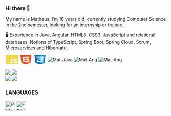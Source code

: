 ### Hi there 👋

My name is Matheus, I’m 18 years old, currently studying Computer Science in the 2nd semester, looking for an internship or trainee.
  
  🖥 Experience in Java, Angular, HTML5, CSS3, JavaScript and relational databases.
  Notions of TypeScript, Spring Boot, Spring Cloud, Scrum, Microservices and Hibernate. 

<div>
  <img align="center" alt="Mat-Js" height="30" width="40" src="https://raw.githubusercontent.com/devicons/devicon/master/icons/javascript/javascript-plain.svg">  
  <img align="center" alt="Mat-HTML" height="30" width="40" src="https://raw.githubusercontent.com/devicons/devicon/master/icons/html5/html5-original.svg">
  <img align="center" alt="Mat-CSS" height="30" width="40" src="https://raw.githubusercontent.com/devicons/devicon/master/icons/css3/css3-original.svg">
  <img align="center" alt="Mat-Java" height="30" width="40" src="https://cdn.jsdelivr.net/gh/devicons/devicon/icons/java/java-original.svg">
  <img align="center" alt="Mat-Ang" height="30" width="40" src="https://angular.io/assets/images/logos/angularjs/AngularJS-Shield.svg">
  <img align="center" alt="Mat-Ang" height="30" width="40" src="https://cdn.jsdelivr.net/gh/devicons/devicon/icons/spring/spring-original.svg">
  
</div> <br>

<div>
  <a href="https://github.com/matheusFDC">
  <img height="180em" src="https://github-readme-stats.vercel.app/api?username=matheusFDC&show_icons=true&theme=dark&include_all_commits=true&count_private=true"/>
    <img height="180em" src="https://github-readme-stats.vercel.app/api/top-langs/?username=matheusFDC&layout=compact&langs_count=7&theme=dark"/>
</div>
  
<div>
  <a href = "mailto:feitosa.matheus3@gmail.com"><img src="https://img.shields.io/badge/-Gmail-%23333?style=for-the-badge&logo=gmail&logoColor=white" target="_blank"></a>             <a href="https://www.linkedin.com/in/matheusfeitosac/" target="_blank" ><img src="https://img.shields.io/badge/-LinkedIn-%230077B5?style=for-the-badge&logo=linkedin&logoColor=white" target="_blank"></a>
</div>
  
### __LANGUAGES__
</div>
<div style="display: inline-block">
<img src="https://img.icons8.com/color/48/000000/brazil-circular.png" height="30" width="30" title="Português"/>
<img src="https://img.icons8.com/color/48/000000/usa-circular.png" height="30" width="30" title="English"/>
</div>


